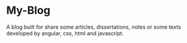 # My-Blog
A blog built for share some articles, dissertations, notes or some texts developed by angular, css, html and javascript. 
